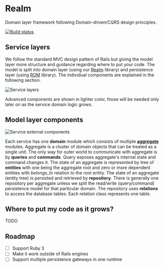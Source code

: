 # Realm

Domain layer framework following Domain-driven/CQRS design principles.

[![Build status](https://badge.buildkite.com/346cce75f6c31e0a41bb98b198e85eb6b722243624459fad9c.svg?branch=master)](https://buildkite.com/reevoo/realm)

## Service layers

We follow the standard MVC design pattern of Rails but giving the model layer more structure and guidance regarding where
to put your code. The model is split into domain layer (using our [Realm](https://github.com/reevoo/smart-mono/tree/master/gems/realm) library)
and persistence layer (using [ROM](https://rom-rb.org/) library). The individual components are explained in the following section.

![Service layers](https://confluence-connect.gliffy.net/embed/image/d02d04b1-5e40-415f-b7ba-3a631efa9bf3.png?utm_medium=live&utm_source=custom)

Advanced components are shown in lighter color, those will be needed only later on as the service domain logic grows.

## Model layer components

![Service external components](https://confluence-connect.gliffy.net/embed/image/c593fcc2-304e-47c3-8e3c-b0cc09e0ed54.png?utm_medium=live&utm_source=custom)

Each service has one **domain** module which consists of multiple [**aggregate**](https://martinfowler.com/bliki/DDD_Aggregate.html) modules.
Aggregate is a cluster of domain objects that can be treated as a single unit. The only way for outer world to communicate
with aggregate is by **queries** and **commands**. Query exposes aggregate's internal state and command changes it.
The state of an aggregate is represented by tree of **entities** with one being the aggregate root and zero or more dependent
entities with *belongs_to* relation to the root entity. The state of an aggregate (entity tree) is persisted
and retrieved by **repository**. There is generally one repository per aggregate unless we split the read/write
(query/command) persistence model for that particular domain. The repository uses **relations** to access the database
tables. Each relation class represents one table.


## Where to put my code as it grows?

TODO


## Roadmap

- [ ] Support Ruby 3
- [ ] Make it work outside of Rails engines
- [ ] Support multiple persistence gateways in one runtime
